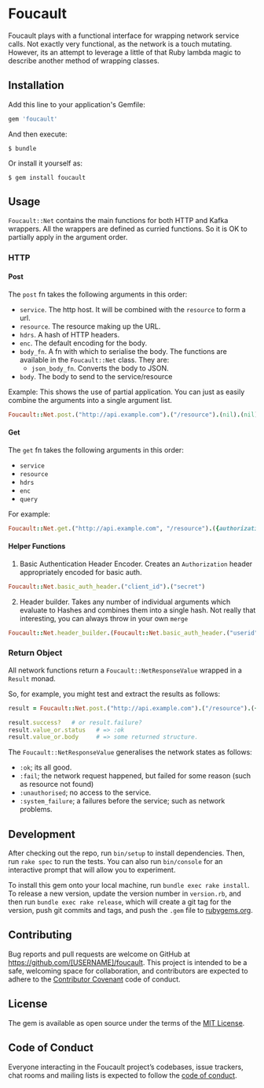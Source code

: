 # Foucault

Foucault plays with a functional interface for wrapping network service calls.  Not exactly very functional, as the network is a touch mutating.  However, its an attempt to leverage a little of that Ruby lambda magic to describe another method of wrapping classes.


## Installation

Add this line to your application's Gemfile:

```ruby
gem 'foucault'
```

And then execute:

    $ bundle

Or install it yourself as:

    $ gem install foucault

## Usage

`Foucault::Net` contains the main functions for both HTTP and Kafka wrappers.  All the wrappers are defined as curried functions.  So it is OK to partially apply in the argument order.

### HTTP

#### Post

The `post` fn takes the following arguments in this order:
+ `service`.  The http host.  It will be combined with the `resource` to form a url.
+ `resource`.  The resource making up the URL.
+ `hdrs`.  A hash of HTTP headers.
+ `enc`.  The default encoding for the body.
+ `body_fn`.  A fn with which to serialise the body.  The functions are available in the `Foucault::Net` class.  They are:
  + `json_body_fn`.  Converts the body to JSON.
+ `body`.  The body to send to the service/resource

Example:  This shows the use of partial application.  You can just as easily combine the arguments into a single argument list.

```ruby
Foucault::Net.post.("http://api.example.com").("/resource").(nil).(nil).(Foucault::Net.json_body_fn).({message: "some message"})
```

#### Get

The `get` fn takes the following arguments in this order:
+ `service`
+ `resource`
+ `hdrs`
+ `enc`
+ `query`

For example:

```ruby
Foucault::Net.get.("http://api.example.com", "/resource").({authorization: "uid:pwd"}).(:url_encoded).({param1: 1})
```

#### Helper Functions

1. Basic Authentication Header Encoder.  Creates an `Authorization` header appropriately encoded for basic auth.

```ruby
Foucault::Net.basic_auth_header.("client_id").("secret")
```

2. Header builder.  Takes any number of individual arguments which evaluate to Hashes and combines them into a single hash.  Not really that interesting, you can always throw in your own `merge`

```ruby
Foucault::Net.header_builder.(Foucault::Net.basic_auth_header.("userid", "password"), {content_type: "application/json"})
```

### Return Object

All network functions return a `Foucault::NetResponseValue` wrapped in a `Result` monad.

So, for example, you might test and extract the results as follows:

```ruby
result = Foucault::Net.post.("http://api.example.com").("/resource").({}).(nil).(Foucault::Net.json_body_fn).({message: "some message"})

result.success?   # or result.failure?
result.value_or.status   # => :ok
result.value_or.body     # => some returned structure.
```

The `Foucault::NetResponseValue` generalises the network states as follows:

+ `:ok`; its all good.
+ `:fail`; the network request happened, but failed for some reason (such as resource not found)
+ `:unauthorised`; no access to the service.
+ `:system_failure`; a failures before the service; such as network problems.


## Development

After checking out the repo, run `bin/setup` to install dependencies. Then, run `rake spec` to run the tests. You can also run `bin/console` for an interactive prompt that will allow you to experiment.

To install this gem onto your local machine, run `bundle exec rake install`. To release a new version, update the version number in `version.rb`, and then run `bundle exec rake release`, which will create a git tag for the version, push git commits and tags, and push the `.gem` file to [rubygems.org](https://rubygems.org).

## Contributing

Bug reports and pull requests are welcome on GitHub at https://github.com/[USERNAME]/foucault. This project is intended to be a safe, welcoming space for collaboration, and contributors are expected to adhere to the [Contributor Covenant](http://contributor-covenant.org) code of conduct.

## License

The gem is available as open source under the terms of the [MIT License](https://opensource.org/licenses/MIT).

## Code of Conduct

Everyone interacting in the Foucault project’s codebases, issue trackers, chat rooms and mailing lists is expected to follow the [code of conduct](https://github.com/[USERNAME]/foucault/blob/master/CODE_OF_CONDUCT.md).
